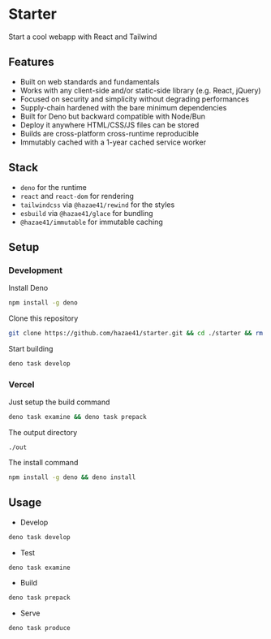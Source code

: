 # Starter

Start a cool webapp with React and Tailwind

## Features

- Built on web standards and fundamentals
- Works with any client-side and/or static-side library (e.g. React, jQuery)
- Focused on security and simplicity without degrading performances
- Supply-chain hardened with the bare minimum dependencies
- Built for Deno but backward compatible with Node/Bun
- Deploy it anywhere HTML/CSS/JS files can be stored
- Builds are cross-platform cross-runtime reproducible
- Immutably cached with a 1-year cached service worker

## Stack

- `deno` for the runtime
- `react` and `react-dom` for rendering
- `tailwindcss` via `@hazae41/rewind` for the styles
- `esbuild` via `@hazae41/glace` for bundling
- `@hazae41/immutable` for immutable caching

## Setup

### Development

Install Deno

```bash
npm install -g deno
```

Clone this repository

```bash
git clone https://github.com/hazae41/starter.git && cd ./starter && rm -rf ./.git && git init
```

Start building

```bash
deno task develop
```

### Vercel

Just setup the build command

```bash
deno task examine && deno task prepack
```

The output directory

```path
./out
```

The install command

```bash
npm install -g deno && deno install
```

## Usage

- Develop

```bash
deno task develop
```


- Test

```bash
deno task examine
```


- Build

```bash
deno task prepack
```

- Serve

```bash
deno task produce
```